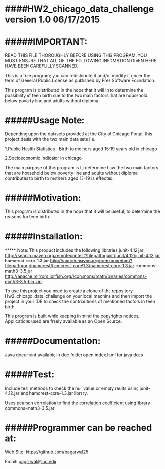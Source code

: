 ####HW2_chicago_data_challenge version 1.0 06/17/2015
=========================================================================================

#####IMPORTANT:
=========================================================================================
READ THIS FILE THOROUGHLY BEFORE USING THIS PROGRAM.
YOU MUST ENSURE THAT ALL OF THE FOLLOWING INFOMATION GIVEN 
HERE HAVE BEEN CAREFULLY SCANNED.

This is a free program; you can redistribute it and/or modify it under the term of
General Public License as published by Free Software Foundation.

This program is distributed in the hope that it will in to determine the possibility
of teen birth due to the two main factors that are household below poverty line and adults
without diploma. 

#####Usage Note:
=======================================================================================
Depending upon the datasets provided at the City of Chicago Portal, this project deals with
the two main data sets i.e.

1.Public Health Statistics - Birth to mothers aged 15-19 years old in chicago

2.Socioeconomic indicator in chicago

The main purpose of this program is to determine how the two main factors that are household below
poverty line and adults without diploma contributes to birth to mothers aged 15-19 is effected.

#####Motivation:
=========================================================================================
This program is distributed in the hope that it will be useful, to determine the reasons for teen birth.


#####Installation:
=========================================================================================
***** Note: This product includes the following libraries
      junit-4.12.jar		http://search.maven.org/remotecontent?filepath=junit/junit/4.12/junit-4.12.jar
      hamcrest-core-1.3.jar     http://search.maven.org/remotecontent?filepath=org/hamcrest/hamcrest-core/1.3/hamcrest-core-1.3.jar
      commons-math3-3.5.jar     http://apache.mirrors.ionfish.org//commons/math/binaries/commons-math3-3.5-bin.zip


To use this project you need to create a clone of the repository Hw2_chicago_data_challenge on your 
local machine and then import the project in your IDE to check the contributions of mentioned factors in
teen birth.

This program is built while keeping in mind the copyrights notices.
Applications used are freely available as an Open Source.


#####Documentation:
=========================================================================================
Java document available in doc folder
open index.html for java docs

#####Test:
=========================================================================================
Include test methods to check the null value or empty reults using junit-4.12.jar and hamcrest-core-1.3.jar library.

Uses pearson correlation to find the correlation coefficient using library commons-math3-3.5.jar

#####Programmer can be reached at:
=========================================================================================
Web Site: https://github.com/pagarwal25

Email: pagarwal@luc.edu


